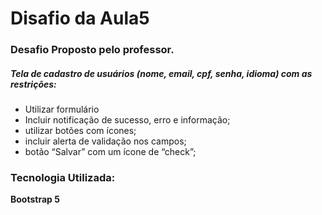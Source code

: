 # Disafio da Aula5

### Desafio Proposto pelo professor.
##### Tela de cadastro de usuários (nome, email, cpf, senha, idioma) com as restrições:
* Utilizar formulário
* Incluir notificação de sucesso, erro e informação;
* utilizar botões com ícones;
* incluir alerta de validação nos campos;
* botão “Salvar” com um ícone de “check”;

### Tecnologia Utilizada:
**Bootstrap 5**
